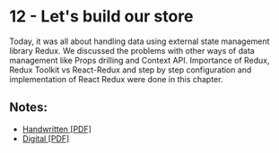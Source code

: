 # 12 - Let's build our store

Today, it was all about handling data using external state management library Redux. We discussed the problems with other ways of data management like Props drilling and Context API. Importance of Redux, Redux Toolkit vs React-Redux and step by step configuration and implementation of React Redux were done in this chapter.

## Notes:

- [Handwritten [PDF]]()
- [Digital [PDF]]()
